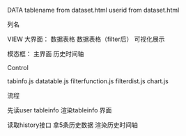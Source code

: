 
DATA
tablename       from dataset.html
userid        from dataset.html

列名


VIEW
大界面：
    数据表格
    数据表格（filter后）
    可视化展示
    
模态框：
    主界面
    历史时间轴
    

    
Control


tabinfo.js
datatable.js
filterfunction.js
filterdist.js
chart.js


流程 

先读user tableinfo
渲染tableinfo 界面

读取history接口
拿5条历史数据
渲染历史时间轴


























